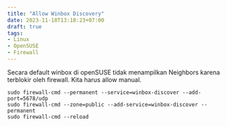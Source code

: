 ```yaml
---
title: "Allow Winbox Discovery"
date: 2023-11-18T13:18:23+07:00
draft: true
tags:
- Linux
- OpenSUSE
- Firewall
---
```


Secara default winbox di openSUSE tidak menampilkan Neighbors karena terblokir oleh firewall. Kita harus allow manual.

    sudo firewall-cmd --permanent --service=winbox-discover --add-port=5678/udp
    sudo firewall-cmd --zone=public --add-service=winbox-discover --permanent 
    sudo firewall-cmd --reload
